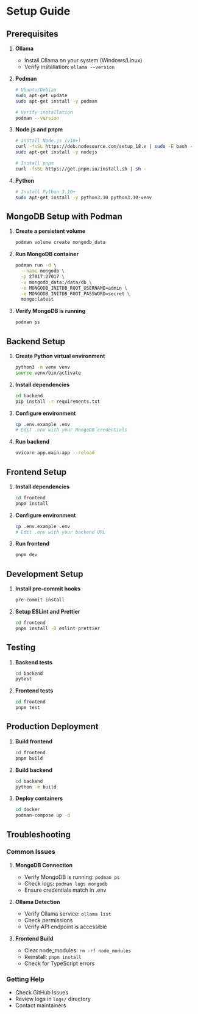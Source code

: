 # Setup Guide

## Prerequisites

1. **Ollama**
   - Install Ollama on your system (Windows/Linux)
   - Verify installation: `ollama --version`

2. **Podman**
   ```bash
   # Ubuntu/Debian
   sudo apt-get update
   sudo apt-get install -y podman
   
   # Verify installation
   podman --version
   ```

3. **Node.js and pnpm**
   ```bash
   # Install Node.js (v18+)
   curl -fsSL https://deb.nodesource.com/setup_18.x | sudo -E bash -
   sudo apt-get install -y nodejs
   
   # Install pnpm
   curl -fsSL https://get.pnpm.io/install.sh | sh -
   ```

4. **Python**
   ```bash
   # Install Python 3.10+
   sudo apt-get install -y python3.10 python3.10-venv
   ```

## MongoDB Setup with Podman

1. **Create a persistent volume**
   ```bash
   podman volume create mongodb_data
   ```

2. **Run MongoDB container**
   ```bash
   podman run -d \
     --name mongodb \
     -p 27017:27017 \
     -v mongodb_data:/data/db \
     -e MONGODB_INITDB_ROOT_USERNAME=admin \
     -e MONGODB_INITDB_ROOT_PASSWORD=secret \
     mongo:latest
   ```

3. **Verify MongoDB is running**
   ```bash
   podman ps
   ```

## Backend Setup

1. **Create Python virtual environment**
   ```bash
   python3 -m venv venv
   source venv/bin/activate
   ```

2. **Install dependencies**
   ```bash
   cd backend
   pip install -r requirements.txt
   ```

3. **Configure environment**
   ```bash
   cp .env.example .env
   # Edit .env with your MongoDB credentials
   ```

4. **Run backend**
   ```bash
   uvicorn app.main:app --reload
   ```

## Frontend Setup

1. **Install dependencies**
   ```bash
   cd frontend
   pnpm install
   ```

2. **Configure environment**
   ```bash
   cp .env.example .env
   # Edit .env with your backend URL
   ```

3. **Run frontend**
   ```bash
   pnpm dev
   ```

## Development Setup

1. **Install pre-commit hooks**
   ```bash
   pre-commit install
   ```

2. **Setup ESLint and Prettier**
   ```bash
   cd frontend
   pnpm install -D eslint prettier
   ```

## Testing

1. **Backend tests**
   ```bash
   cd backend
   pytest
   ```

2. **Frontend tests**
   ```bash
   cd frontend
   pnpm test
   ```

## Production Deployment

1. **Build frontend**
   ```bash
   cd frontend
   pnpm build
   ```

2. **Build backend**
   ```bash
   cd backend
   python -m build
   ```

3. **Deploy containers**
   ```bash
   cd docker
   podman-compose up -d
   ```

## Troubleshooting

### Common Issues

1. **MongoDB Connection**
   - Verify MongoDB is running: `podman ps`
   - Check logs: `podman logs mongodb`
   - Ensure credentials match in .env

2. **Ollama Detection**
   - Verify Ollama service: `ollama list`
   - Check permissions
   - Verify API endpoint is accessible

3. **Frontend Build**
   - Clear node_modules: `rm -rf node_modules`
   - Reinstall: `pnpm install`
   - Check for TypeScript errors

### Getting Help
- Check GitHub Issues
- Review logs in `logs/` directory
- Contact maintainers
